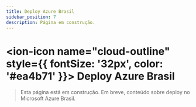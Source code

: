 ```yaml
---
title: Deploy Azure Brasil
sidebar_position: 7
description: Página em construção.
---
```


# <ion-icon name="cloud-outline" style={{ fontSize: '32px', color: '#ea4b71' }}></ion-icon> Deploy Azure Brasil

> Esta página está em construção. Em breve, conteúdo sobre deploy no Microsoft Azure Brasil.

